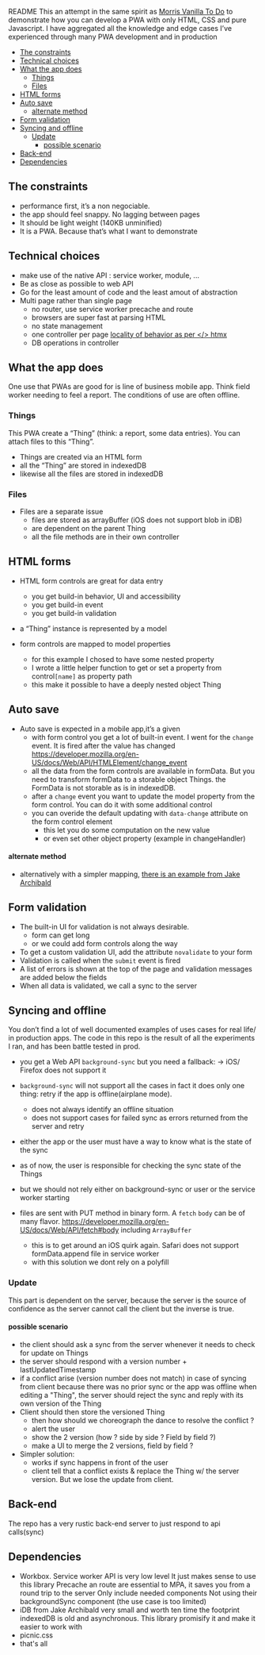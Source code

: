 README
This an attempt in the same spirit as [Morris Vanilla To Do](https://github.com/morris/vanilla-todo) to demonstrate how you can develop a PWA with only HTML, CSS and pure Javascript.
I have aggregated all the knowledge and edge cases I’ve experienced through many PWA development and in production

<!-- TOC start -->
- [The constraints](#the-constraints)
- [Technical choices](#technical-choices)
- [What the app does](#what-the-app-does)
  * [Things](#things)
  * [Files ](#files)
- [HTML forms](#html-forms)
- [Auto save](#auto-save)
    + [alternate method](#alternate-method)
- [Form validation](#form-error-validation)
- [Syncing and offline](#syncing-and-offline)
  * [Update](#update)
    + [possible scenario](#possible-scenario)
- [Back-end](#back-end)
- [Dependencies](#dependencies)
<!-- TOC end -->

## The constraints

- performance first, it’s a non negociable.
- the app should feel snappy. No lagging between pages
- It should be light weight (140KB unminified) 
- It is a PWA. Because that’s what I want to demonstrate

## Technical choices

- make use of the native API : service worker, module, ... 
- Be as close as possible to web API
- Go for the least amount of code and the least amout of abstraction
- Multi page rather than single page
  - no router, use service worker precache and route
  - browsers are super fast at parsing HTML
  - no state management
  - one controller per page [locality of behavior as per  </> htmx
](https://htmx.org/essays/locality-of-behaviour/)
  - DB operations in controller

## What the app does
One use that PWAs are good for is line of business mobile app. Think field worker needing to feel a report.
The conditions of use are often offline.

### Things

This PWA create a “Thing” (think: a report, some data entries). You can attach files to this “Thing”. 
  - Things are created via an HTML form
  - all the “Thing” are stored in indexedDB
  - likewise all the files are stored in indexedDB

### Files 
- Files are a separate issue
  - files are stored as arrayBuffer (iOS does not support blob in iDB)
  - are dependent on the parent Thing
  - all the file methods are in their own controller 

## HTML forms

- HTML form controls are great for data entry
  - you get build-in behavior, UI and accessibility
  - you get build-in event
  - you get build-in validation

- a “Thing” instance is represented by a model
- form controls are mapped to model properties
  - for this example I chosed to have some nested property 
  - I wrote a little helper function to get or set a property from control`[name]` as property path
  - this make it possible to have a deeply nested object Thing

## Auto save
- Auto save is expected in a mobile app,it’s a given
  - with form control you get a lot of built-in event.
  I went for the `change` event. It is fired after the value has changed https://developer.mozilla.org/en-US/docs/Web/API/HTMLElement/change_event
  - all the data from the form controls are available in formData. But you need to transform formData to a storable object Things. the FormData is not storable as is in indexedDB. 
  - after a `change` event you want to update the model property from the form control.
  You can do it with some additional control
  - you can overide the default updating with `data-change` attribute on the form control element
    - this let you do some computation on the new value
    - or even set other object property (example in changeHandler)

#### alternate method
  - alternatively with a simpler mapping, [there is an example from Jake Archibald](https://jakearchibald.com/2021/encoding-data-for-post-requests/#bonus-round-converting-formdata-to-json)

## Form validation
  - The built-in UI for validation is not always desirable.
    - form can get long
    - or we could add form controls along the way
  - To get a custom validation UI, add the attribute `novalidate` to your form
  - Validation is called when the `submit` event is fired
  - A list of errors is shown at the top of the page and validation messages are added below the fields
  - When all data is validated, we call a sync to the server

## Syncing and offline

You don’t find a lot of well documented examples of uses cases for real life/ in production apps.
The code in this repo is the result of all the experiments I ran, and has been battle tested in prod.

  - you get a Web API `background-sync` but you need a fallback:
    -> iOS/ Firefox does not support it
  - `background-sync` will not support all the cases
    in fact it does only one thing: retry if the app is offline(airplane mode). 
    - does not always identify an offline situation
    - does not support cases for failed sync as errors returned from the server and retry
  - either the app or the user must have a way to know what is the state of the sync
  - as of now, the user is responsible for checking the sync state of the Things
  - but we should not rely either on background-sync or user or the service worker starting
  
  - files are sent with PUT method in binary form. A `fetch` `body` can be of many flavor. https://developer.mozilla.org/en-US/docs/Web/API/fetch#body including `ArrayBuffer`
    - this is to get around an iOS quirk again. Safari does not support formData.append file in service worker
    - with this solution we dont rely on a polyfill
  
### Update

  This part is dependent on the server, because the server is the source of confidence as the server cannot call the client but the inverse is true.

#### possible scenario
  - the client should ask a sync from the server whenever it needs to check for update on Things
  - the server should respond with a version number + lastUpdatedTimestamp
  - if a conflict arise (version number does not match) in case of syncing from client because there was no prior sync or the app was offline when editing a "Thing", the server should reject the sync and reply with its own version of the Thing
  - Client should then store the versioned Thing
    - then how should we choreograph the dance to resolve the conflict ?
    - alert the user
    - show the 2 version (how ? side by side ? Field by field ?)
    - make a UI to merge the 2 versions, field by field ?
  - Simpler solution:
    - works if sync happens in front of the user 
    - client tell that a conflict exists & replace the Thing w/ the server version. But we lose the update from client.

## Back-end
The repo has a very rustic back-end server to just respond to api calls(sync)

## Dependencies
  - Workbox. Service worker API is very low level
  It just makes sense to use this library
  Precache an route are essential to MPA, it saves you from a round trip to the server
  Only include needed components
  Not using their backgroundSync component (the use case is too limited)
  - iDB from Jake Archibald
  very small and worth ten time the footprint
  indexedDB is old and asynchronous. This library promisify it and make it easier to work with
  - picnic.css
  - that's all